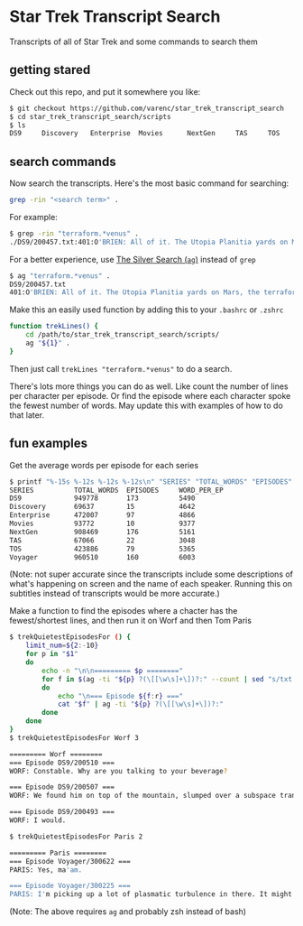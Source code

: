 # Star Trek Transcript Search
Transcripts of all of Star Trek and some commands to search them

## getting stared
Check out this repo, and put it somewhere you like:

```sh
$ git checkout https://github.com/varenc/star_trek_transcript_search
$ cd star_trek_transcript_search/scripts
$ ls
DS9		Discovery	Enterprise	Movies		NextGen		TAS		TOS		Voyager
```
## search commands
Now search the transcripts. Here's the most basic command for searching:

```sh
grep -rin "<search term>" .
```

For example:

```sh
$ grep -rin "terraform.*venus" .
./DS9/200457.txt:401:O'BRIEN: All of it. The Utopia Planitia yards on Mars, the terraforming stations on Venus, Starfleet Headquarters. I'm not detecting a single sign of Starfleet activity anywhere in this sector.
```

For a better experience, use [The Silver Search (`ag`)](https://github.com/ggreer/the_silver_searcher) instead of `grep`

```sh
$ ag "terraform.*venus" .
DS9/200457.txt
401:O'BRIEN: All of it. The Utopia Planitia yards on Mars, the terraforming stations on Venus, Starfleet Headquarters. I'm not detecting a single sign of Starfleet activity anywhere in this sector.

```

Make this an easily used function by adding this to your `.bashrc` or `.zshrc`

```sh
function trekLines() {
	cd /path/to/star_trek_transcript_search/scripts/
	ag "${1}" .
}
```

Then just call `trekLines "terraform.*venus"` to do a search.

There's lots more things you can do as well.  Like count the number of lines per character per episode.  Or find the episode where each character spoke the fewest number of words. May update this with examples of how to do that later.

## fun examples
Get the average words per episode for each series

```sh
$ printf "%-15s %-12s %-12s %-12s\n" "SERIES" "TOTAL_WORDS" "EPISODES" "WORD_PER_EP"; for f in *; do W=$(cat $f/*.txt | wc -w); E=$(ls $f/*.txt | wc -l); printf "%-15s %-12s %-12s %-12s\n" "$f" $W $E $((${W}/ $E)); done
SERIES          TOTAL_WORDS  EPISODES     WORD_PER_EP
DS9             949778       173          5490
Discovery       69637        15           4642
Enterprise      472007       97           4866
Movies          93772        10           9377
NextGen         908469       176          5161
TAS             67066        22           3048
TOS             423886       79           5365
Voyager         960510       160          6003
```
(Note: not super accurate since the transcripts include some descriptions of what's happening on screen and the name of each speaker.  Running this on subtitles instead of transcripts would be more accurate.)

Make a function to find the episodes where a chacter has the fewest/shortest lines, and then run it on Worf and then Tom Paris

```sh
$ trekQuietestEpisodesFor () {
	limit_num=${2:-10}
	for p in "$1"
	do
		echo -n "\n\n========= $p ========"
		for f in $(ag -ti "${p} ?(\[[\w\s]+\])?:" --count | sed "s/txt:/txt /"  | sort -nr -k 2 -k 1  | tail -n $limit_num | cut -d ' ' -f 1)
		do
			echo "\n=== Episode ${f:r} ==="
			cat "$f" | ag -ti "${p} ?(\[[\w\s]+\])?:"
		done
	done
}
$ trekQuietestEpisodesFor Worf 3

========= Worf ========
=== Episode DS9/200510 ===
WORF: Constable. Why are you talking to your beverage?

=== Episode DS9/200507 ===
WORF: We found him on top of the mountain, slumped over a subspace transmitter.

=== Episode DS9/200493 ===
WORF: I would.

$ trekQuietestEpisodesFor Paris 2

========= Paris ========
=== Episode Voyager/300622 ===
PARIS: Yes, ma'am.

=== Episode Voyager/300225 ===
PARIS: I'm picking up a lot of plasmatic turbulence in there. It might be a bumpy ride.

```

(Note: The above requires `ag` and probably zsh instead of bash)